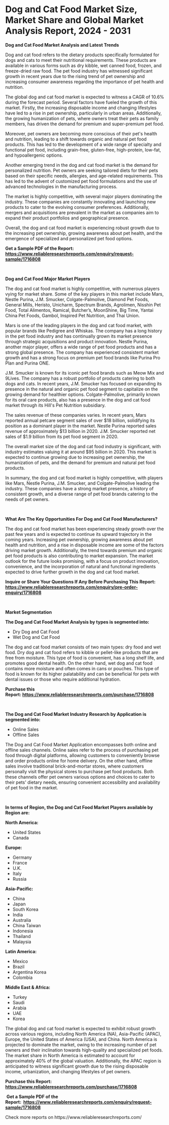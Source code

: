 <p><h1>Dog and Cat Food Market Size, Market Share and Global Market Analysis Report, 2024 - 2031</h1></p><p><strong>Dog and Cat Food Market Analysis and Latest Trends</strong></p>
<p><p>Dog and cat food refers to the dietary products specifically formulated for dogs and cats to meet their nutritional requirements. These products are available in various forms such as dry kibble, wet canned food, frozen, and freeze-dried raw food. The pet food industry has witnessed significant growth in recent years due to the rising trend of pet ownership and increasing consumer awareness regarding the importance of pet health and nutrition.</p><p>The global dog and cat food market is expected to witness a CAGR of 10.6% during the forecast period. Several factors have fueled the growth of this market. Firstly, the increasing disposable income and changing lifestyles have led to a rise in pet ownership, particularly in urban areas. Additionally, the growing humanization of pets, where owners treat their pets as family members, has driven the demand for premium and super-premium pet food.</p><p>Moreover, pet owners are becoming more conscious of their pet's health and nutrition, leading to a shift towards organic and natural pet food products. This has led to the development of a wide range of specialty and functional pet food, including grain-free, gluten-free, high-protein, low-fat, and hypoallergenic options.</p><p>Another emerging trend in the dog and cat food market is the demand for personalized nutrition. Pet owners are seeking tailored diets for their pets based on their specific needs, allergies, and age-related requirements. This has led to the advent of customized pet food formulations and the use of advanced technologies in the manufacturing process.</p><p>The market is highly competitive, with several major players dominating the industry. These companies are constantly innovating and launching new products to cater to the evolving consumer preferences. Additionally, mergers and acquisitions are prevalent in the market as companies aim to expand their product portfolios and geographical presence.</p><p>Overall, the dog and cat food market is experiencing robust growth due to the increasing pet ownership, growing awareness about pet health, and the emergence of specialized and personalized pet food options.</p></p>
<p><strong>Get a Sample PDF of the Report:&nbsp; <a href="https://www.reliableresearchreports.com/enquiry/request-sample/1716808">https://www.reliableresearchreports.com/enquiry/request-sample/1716808</a></strong></p>
<p>&nbsp;</p>
<p><strong>Dog and Cat Food Major Market Players</strong></p>
<p><p>The dog and cat food market is highly competitive, with numerous players vying for market share. Some of the key players in this market include Mars, Nestle Purina, J.M. Smucker, Colgate-Palmolive, Diamond Pet Foods, General Mills, Heristo, Unicharm, Spectrum Brands, Agrolimen, Nisshin Pet Food, Total Alimentos, Ramical, Butcher’s, MoonShine, Big Time, Yantai China Pet Foods, Gambol, Inspired Pet Nutrition, and Thai Union.</p><p>Mars is one of the leading players in the dog and cat food market, with popular brands like Pedigree and Whiskas. The company has a long history in the pet food industry and has continually grown its market presence through strategic acquisitions and product innovation. Nestle Purina, another major player, offers a wide range of pet food products and has a strong global presence. The company has experienced consistent market growth and has a strong focus on premium pet food brands like Purina Pro Plan and Purina ONE.</p><p>J.M. Smucker is known for its iconic pet food brands such as Meow Mix and 9Lives. The company has a robust portfolio of products catering to both dogs and cats. In recent years, J.M. Smucker has focused on expanding its presence in the natural and organic pet food segment to capitalize on the growing demand for healthier options. Colgate-Palmolive, primarily known for its oral care products, also has a presence in the dog and cat food market through its Hill's Pet Nutrition subsidiary.</p><p>The sales revenue of these companies varies. In recent years, Mars reported annual petcare segment sales of over $18 billion, solidifying its position as a dominant player in the market. Nestle Purina reported sales revenue of approximately $13 billion in 2020. J.M. Smucker reported net sales of $1.9 billion from its pet food segment in 2020.</p><p>The overall market size of the dog and cat food industry is significant, with industry estimates valuing it at around $95 billion in 2020. This market is expected to continue growing due to increasing pet ownership, the humanization of pets, and the demand for premium and natural pet food products.</p><p>In summary, the dog and cat food market is highly competitive, with players like Mars, Nestle Purina, J.M. Smucker, and Colgate-Palmolive leading the industry. These companies have a strong market presence, a history of consistent growth, and a diverse range of pet food brands catering to the needs of pet owners.</p></p>
<p>&nbsp;</p>
<p><strong>What Are The Key Opportunities For Dog and Cat Food Manufacturers?</strong></p>
<p><p>The dog and cat food market has been experiencing steady growth over the past few years and is expected to continue its upward trajectory in the coming years. Increasing pet ownership, growing awareness about pet health and nutrition, and a rise in disposable income are some of the factors driving market growth. Additionally, the trend towards premium and organic pet food products is also contributing to market expansion. The market outlook for the future looks promising, with a focus on product innovation, convenience, and the incorporation of natural and functional ingredients expected to drive further growth in the dog and cat food market.</p></p>
<p><strong>Inquire or Share Your Questions If Any Before Purchasing This Report: <a href="https://www.reliableresearchreports.com/enquiry/pre-order-enquiry/1716808">https://www.reliableresearchreports.com/enquiry/pre-order-enquiry/1716808</a></strong></p>
<p>&nbsp;</p>
<p><strong>Market Segmentation</strong></p>
<p><strong>The Dog and Cat Food Market Analysis by types is segmented into:</strong></p>
<p><ul><li>Dry Dog and Cat Food</li><li>Wet Dog and Cat Food</li></ul></p>
<p><p>The dog and cat food market consists of two main types: dry food and wet food. Dry dog and cat food refers to kibble or pellet-like products that are free from moisture. This type of food is convenient, has a long shelf life, and promotes good dental health. On the other hand, wet dog and cat food contains more moisture and often comes in cans or pouches. This type of food is known for its higher palatability and can be beneficial for pets with dental issues or those who require additional hydration.</p></p>
<p><strong>Purchase this Report:&nbsp;<a href="https://www.reliableresearchreports.com/purchase/1716808">https://www.reliableresearchreports.com/purchase/1716808</a></strong></p>
<p>&nbsp;</p>
<p><strong>The Dog and Cat Food Market Industry Research by Application is segmented into:</strong></p>
<p><ul><li>Online Sales</li><li>Offline Sales</li></ul></p>
<p><p>The Dog and Cat Food Market Application encompasses both online and offline sales channels. Online sales refer to the process of purchasing pet food through digital platforms, allowing customers to conveniently browse and order products online for home delivery. On the other hand, offline sales involve traditional brick-and-mortar stores, where customers personally visit the physical stores to purchase pet food products. Both these channels offer pet owners various options and choices to cater to their pets' dietary needs, ensuring convenient accessibility and availability of pet food in the market.</p></p>
<p>&nbsp;</p>
<p><strong>In terms of Region, the Dog and Cat Food Market Players available by Region are:</strong></p>
<p>
    <p> <strong> North America: </strong>
        <ul>
            <li>United States</li>
            <li>Canada</li>
        </ul>
        </p> 
    <p> <strong> Europe: </strong>
        <ul>
            <li>Germany</li>
            <li>France</li>
            <li>U.K.</li>
            <li>Italy</li>
            <li>Russia</li>
        </ul>
        </p> 
    <p> <strong> Asia-Pacific: </strong>
        <ul>
            <li>China</li>
            <li>Japan</li>
            <li>South Korea</li>
            <li>India</li>
            <li>Australia</li>
            <li>China Taiwan</li>
            <li>Indonesia</li>
            <li>Thailand</li>
            <li>Malaysia</li>
        </ul>
        </p> 
    <p> <strong> Latin America: </strong>
        <ul>
            <li>Mexico</li>
            <li>Brazil</li>
            <li>Argentina Korea</li>
            <li>Colombia</li>
        </ul>
        </p> 
    <p> <strong> Middle East & Africa: </strong>
        <ul>
            <li>Turkey</li>
            <li>Saudi</li>
            <li>Arabia</li>
            <li>UAE</li>
            <li>Korea</li>
        </ul>
    </p>
    </p>
<p><p>The global dog and cat food market is expected to exhibit robust growth across various regions, including North America (NA), Asia-Pacific (APAC), Europe, the United States of America (USA), and China. North America is projected to dominate the market, owing to the increasing number of pet owners and their inclination towards high-quality and specialized pet foods. The market share in North America is estimated to account for approximately 40% of the global valuation. Additionally, the APAC region is anticipated to witness significant growth due to the rising disposable income, urbanization, and changing lifestyles of pet owners.</p></p>
<p><strong>Purchase this Report: <a href="https://www.reliableresearchreports.com/purchase/1716808">https://www.reliableresearchreports.com/purchase/1716808</a></strong></p>
<p>&nbsp;<strong>Get a Sample PDF of the Report:&nbsp;&nbsp;<a href="https://www.reliableresearchreports.com/enquiry/request-sample/1716808">https://www.reliableresearchreports.com/enquiry/request-sample/1716808</a></strong></p>
<p><strong></strong></p>
<p>Check more reports on https://www.reliableresearchreports.com/</p>